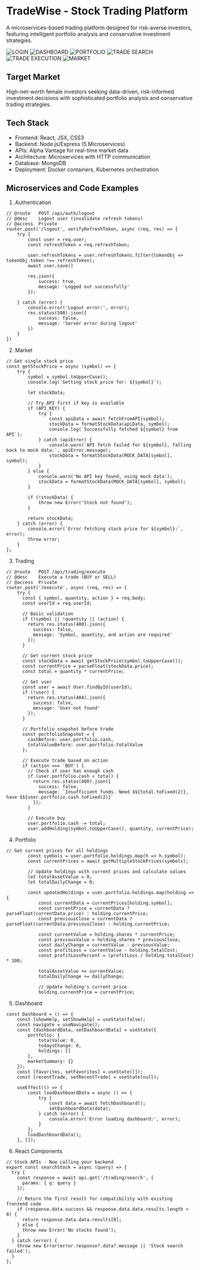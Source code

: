 # TradeWise - Stock Trading Platform

A microservices-based trading platform designed for risk-averse investors, featuring intelligent portfolio analysis and conservative investment strategies.

![LOGIN](./frontend/public/browser_shots/login.png)
![DASHBOARD](./frontend/public/browser_shots/dashboard.png)
![PORTFOLIO](./frontend/public/browser_shots/portfolio_summary.png)
![TRADE SEARCH](./frontend/public/browser_shots/trading_search.png)
![TRADE EXECUTION](./frontend/public/browser_shots/trading_executed.png)
![MARKET](./frontend/public/browser_shots/market.png)

## Target Market

High-net-worth female investors seeking data-driven, risk-informed investment decisions with sophisticated portfolio analysis and conservative trading strategies.

## Tech Stack

- Frontend: React, JSX, CSS3
- Backend: Node.js/Express (5 Microservices)
- APIs: Alpha Vantage for real-time market data
- Architecture: Microservices with HTTP communication
- Database: MongoDB
- Deployment: Docker containers, Kubernetes orchestration

## Microservices and Code Examples

1. Authentication
```
// @route   POST /api/auth/logout
// @desc    Logout user (invalidate refresh tokens)
// @access  Private
router.post('/logout', verifyRefreshToken, async (req, res) => {
    try {
        const user = req.user;
        const refreshToken = req.refreshToken;

        user.refreshTokens = user.refreshTokens.filter(tokenObj => tokenObj.token !== refreshToken);
        await user.save()

        res.json({
            success: true,
            message: 'Logged out successfully'
        });

    } catch (error) {
        console.error('Logout error:', error);
        res.status(500).json({
            success: false,
            message: 'Server error during logout'
        })
    }
})
```

2. Market
```
// Get single stock price
const getStockPrice = async (symbol) => {
    try {
        symbol = symbol.toUpperCase();
        console.log(`Getting stock price for: ${symbol}`);

        let stockData;

        // Try API first if key is available
        if (API_KEY) {
            try {
                const apiData = await fetchFromAPI(symbol);
                stockData = formatStockData(apiData, symbol);
                console.log(`Successfully fetched ${symbol} from API`);
            } catch (apiError) {
                console.warn(`API fetch failed for ${symbol}, falling back to mock data:`, apiError.message);
                stockData = formatStockData(MOCK_DATA[symbol], symbol);
            }
        } else {
            console.warn('No API key found, using mock data');
            stockData = formatStockData(MOCK_DATA[symbol], symbol);
        }

        if (!stockData) {
            throw new Error('Stock not found');
        }

        return stockData;
    } catch (error) {
        console.error(`Error fetching stock price for ${symbol}:`, error);
        throw error;
    }
};
```

3. Trading
```
// @route   POST /api/trading/execute
// @desc    Execute a trade (BUY or SELL)
// @access  Private
router.post('/execute', async (req, res) => {
    try {
      const { symbol, quantity, action } = req.body;
      const userId = req.userId;
  
      // Basic validation
      if (!symbol || !quantity || !action) {
        return res.status(400).json({
          success: false,
          message: 'Symbol, quantity, and action are required'
        });
      }
  
      // Get current stock price
      const stockData = await getStockPrice(symbol.toUpperCase());
      const currentPrice = parseFloat(stockData.price);
      const total = quantity * currentPrice;
  
      // Get user
      const user = await User.findById(userId);
      if (!user) {
        return res.status(404).json({
          success: false,
          message: 'User not found'
        });
      }
  
      // Portfolio snapshot before trade
      const portfolioSnapshot = {
        cashBefore: user.portfolio.cash,
        totalValueBefore: user.portfolio.totalValue
      };
  
      // Execute trade based on action
      if (action === 'BUY') {
        // Check if user has enough cash
        if (user.portfolio.cash < total) {
          return res.status(400).json({
            success: false,
            message: `Insufficient funds. Need $${total.toFixed(2)}, have $${user.portfolio.cash.toFixed(2)}`
          });
        }
        
        // Execute buy
        user.portfolio.cash -= total;
        user.addHolding(symbol.toUpperCase(), quantity, currentPrice);
```

4. Portfolio
```
// Get current prices for all holdings
        const symbols = user.portfolio.holdings.map(h => h.symbol);
        const currentPrices = await getMultipleStockPrices(symbols);

        // Update holdings with current prices and calculate values
        let totalAssetValue = 0;
        let totalDailyChange = 0;

        const updatedHoldings = user.portfolio.holdings.map(holding => {
            const currentData = currentPrices[holding.symbol];
            const currentPrice = currentData ? parseFloat(currentData.price) : holding.currentPrice;
            const previousClose = currentData ? parseFloat(currentData.previousClose) : holding.currentPrice;
            
            const currentValue = holding.shares * currentPrice;
            const previousValue = holding.shares * previousClose;
            const dailyChange = currentValue - previousValue;
            const profitLoss = currentValue - holding.totalCost;
            const profitLossPercent = (profitLoss / holding.totalCost) * 100;

            totalAssetValue += currentValue;
            totalDailyChange += dailyChange;

            // Update holding's current price
            holding.currentPrice = currentPrice;

```

5. Dashboard
```
const Dashboard = () => {
    const [showHelp, setShowHelp] = useState(false);
    const navigate = useNavigate();
    const [dashboardData, setDashboardData] = useState({
        portfolio: {
            totalValue: 0,
            todaysChange: 0,
            holdings: []
        },
        marketSummary: {}
    });
    const [favorites, setFavorites] = useState([]);
    const [recentTrade, setRecentTrade] = useState(null);

    useEffect(() => {
        const loadDashboardData = async () => {
            try {
                const data = await fetchDashboard();
                setDashboardData(data);
            } catch (error) {
                console.error('Error loading dashboard:', error);
            }
        };
        loadDashboardData();
    }, []);
```
6. React Components
```
// Stock APIs - Now calling your backend
export const searchStock = async (query) => {
  try {
    const response = await api.get('/trading/search', {
      params: { q: query }
    });
    
    // Return the first result for compatibility with existing frontend code
    if (response.data.success && response.data.data.results.length > 0) {
      return response.data.data.results[0];
    } else {
      throw new Error('No stocks found');
    }
  } catch (error) {
    throw new Error(error.response?.data?.message || 'Stock search failed');
  }
};
```
